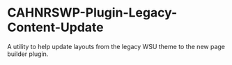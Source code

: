 # CAHNRSWP-Plugin-Legacy-Content-Update
A utility to help update layouts from the legacy WSU theme to the new page builder plugin.
